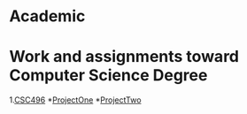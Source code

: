# Academic
# Work and assignments toward Computer Science Degree

1.[CSC496](/CSC496)
    *[ProjectOne](CSC496/ProjectOne)
    *[ProjectTwo](CSC496/projectTwo)
    

